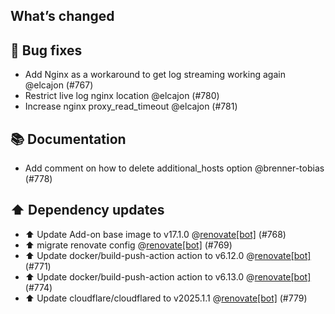 ## What’s changed
## 🐛 Bug fixes

- Add Nginx as a workaround to get log streaming working again @elcajon (#767)
- Restrict live log nginx location @elcajon (#780)
- Increase nginx proxy_read_timeout @elcajon (#781)

## 📚 Documentation

- Add comment on how to delete additional_hosts option @brenner-tobias (#778)

## ⬆️ Dependency updates

- ⬆️ Update Add-on base image to v17.1.0 @[renovate[bot]](https://github.com/apps/renovate) (#768)
- ⬆️ migrate renovate config @[renovate[bot]](https://github.com/apps/renovate) (#769)
- ⬆️ Update docker/build-push-action action to v6.12.0 @[renovate[bot]](https://github.com/apps/renovate) (#771)
- ⬆️ Update docker/build-push-action action to v6.13.0 @[renovate[bot]](https://github.com/apps/renovate) (#774)
- ⬆️ Update cloudflare/cloudflared to v2025.1.1 @[renovate[bot]](https://github.com/apps/renovate) (#779)
